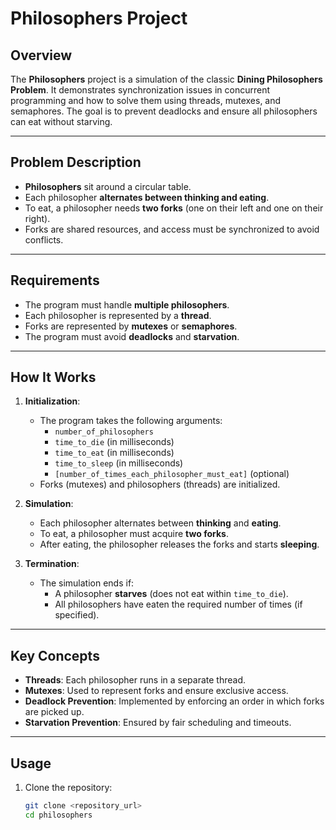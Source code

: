 # Philosophers Project

## Overview
The **Philosophers** project is a simulation of the classic **Dining Philosophers Problem**. It demonstrates synchronization issues in concurrent programming and how to solve them using threads, mutexes, and semaphores. The goal is to prevent deadlocks and ensure all philosophers can eat without starving.

---

## Problem Description
- **Philosophers** sit around a circular table.
- Each philosopher **alternates between thinking and eating**.
- To eat, a philosopher needs **two forks** (one on their left and one on their right).
- Forks are shared resources, and access must be synchronized to avoid conflicts.

---

## Requirements
- The program must handle **multiple philosophers**.
- Each philosopher is represented by a **thread**.
- Forks are represented by **mutexes** or **semaphores**.
- The program must avoid **deadlocks** and **starvation**.

---

## How It Works
1. **Initialization**:
   - The program takes the following arguments:
     - `number_of_philosophers`
     - `time_to_die` (in milliseconds)
     - `time_to_eat` (in milliseconds)
     - `time_to_sleep` (in milliseconds)
     - `[number_of_times_each_philosopher_must_eat]` (optional)
   - Forks (mutexes) and philosophers (threads) are initialized.

2. **Simulation**:
   - Each philosopher alternates between **thinking** and **eating**.
   - To eat, a philosopher must acquire **two forks**.
   - After eating, the philosopher releases the forks and starts **sleeping**.

3. **Termination**:
   - The simulation ends if:
     - A philosopher **starves** (does not eat within `time_to_die`).
     - All philosophers have eaten the required number of times (if specified).

---

## Key Concepts
- **Threads**: Each philosopher runs in a separate thread.
- **Mutexes**: Used to represent forks and ensure exclusive access.
- **Deadlock Prevention**: Implemented by enforcing an order in which forks are picked up.
- **Starvation Prevention**: Ensured by fair scheduling and timeouts.

---

## Usage
1. Clone the repository:
   ```bash
   git clone <repository_url>
   cd philosophers

